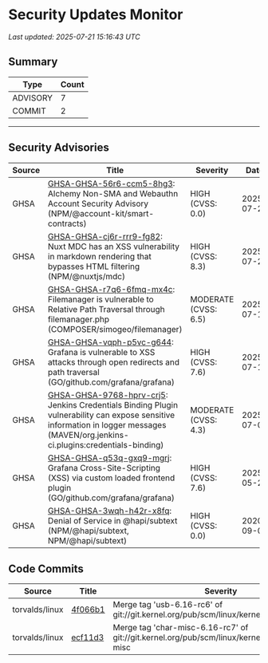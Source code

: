 # Security Updates Monitor

*Last updated: 2025-07-21 15:16:43 UTC*

## Summary
| Type | Count |
|------|-------|
| ADVISORY | 7 |
| COMMIT | 2 |

---

## Security Advisories

| Source | Title | Severity | Date |
|--------|-------|----------|------|
| GHSA | [GHSA-GHSA-56r6-ccm5-8hg3](https://github.com/advisories/GHSA-56r6-ccm5-8hg3): Alchemy Non-SMA and Webauthn Account Security Advisory (NPM/@account-kit/smart-contracts) | HIGH (CVSS: 0.0) | 2025-07-21 |
| GHSA | [GHSA-GHSA-cj6r-rrr9-fg82](https://github.com/advisories/GHSA-cj6r-rrr9-fg82): Nuxt MDC has an XSS vulnerability in markdown rendering that bypasses HTML filtering (NPM/@nuxtjs/mdc) | HIGH (CVSS: 8.3) | 2025-07-20 |
| GHSA | [GHSA-GHSA-r7q6-6fmq-mx4c](https://github.com/advisories/GHSA-r7q6-6fmq-mx4c): Filemanager is vulnerable to Relative Path Traversal through filemanager.php (COMPOSER/simogeo/filemanager) | MODERATE (CVSS: 6.5) | 2025-07-18 |
| GHSA | [GHSA-GHSA-vqph-p5vc-g644](https://github.com/advisories/GHSA-vqph-p5vc-g644): Grafana is vulnerable to XSS attacks through open redirects and path traversal (GO/github.com/grafana/grafana) | HIGH (CVSS: 7.6) | 2025-07-18 |
| GHSA | [GHSA-GHSA-9768-hprv-crj5](https://github.com/advisories/GHSA-9768-hprv-crj5): Jenkins Credentials Binding Plugin vulnerability can expose sensitive information in logger messages (MAVEN/org.jenkins-ci.plugins:credentials-binding) | MODERATE (CVSS: 4.3) | 2025-07-09 |
| GHSA | [GHSA-GHSA-q53q-gxq9-mgrj](https://github.com/advisories/GHSA-q53q-gxq9-mgrj): Grafana Cross-Site-Scripting (XSS) via custom loaded frontend plugin (GO/github.com/grafana/grafana) | HIGH (CVSS: 7.6) | 2025-05-22 |
| GHSA | [GHSA-GHSA-3wqh-h42r-x8fq](https://github.com/advisories/GHSA-3wqh-h42r-x8fq): Denial of Service in @hapi/subtext (NPM/@hapi/subtext, NPM/@hapi/subtext) | HIGH (CVSS: 0.0) | 2020-09-03 |

## Code Commits

| Source | Title | Severity | Date |
|--------|-------|----------|------|
| torvalds/linux | [4f066b1](https://github.com/torvalds/linux/commit/4f066b189f91622f3a3a231736659f25eb6e30b0) | Merge tag 'usb-6.16-rc6' of git://git.kernel.org/pub/scm/linux/kernel/git/gregkh/usb | 2025-07-20 |
| torvalds/linux | [ecf11d3](https://github.com/torvalds/linux/commit/ecf11d31bf5ccde62c91abe94d4edb867b64958f) | Merge tag 'char-misc-6.16-rc7' of git://git.kernel.org/pub/scm/linux/kernel/git/gregkh/char-misc | 2025-07-20 |

